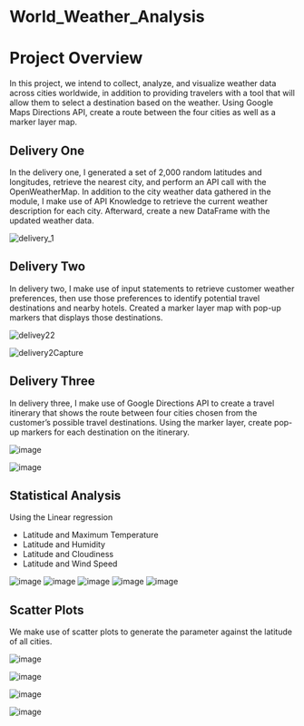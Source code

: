 # World_Weather_Analysis
# Project Overview
In this project, we intend to collect, analyze, and visualize weather data across cities worldwide, in addition to providing travelers with a tool that will allow them to select a destination based on the weather. Using Google Maps Directions API, create a route between the four cities as well as a marker layer map.



## Delivery One 

In the delivery one, I generated a set of 2,000 random latitudes and longitudes, retrieve the nearest city, and perform an API call with the OpenWeatherMap. In addition to the city weather data gathered in the module, I make use of API Knowledge to retrieve the current weather description for each city. Afterward, create a new DataFrame with the updated weather data.

![delivery_1](https://user-images.githubusercontent.com/58860105/134818496-37b9f83b-aa26-462a-a79f-9a5cd82bbb4a.png)





## Delivery Two

In delivery two, I make use of input statements to retrieve customer weather preferences, then use those preferences to identify potential travel destinations and nearby hotels. Created a marker layer map with pop-up markers that displays those destinations.


![delivey22](https://user-images.githubusercontent.com/58860105/134818813-f338b0ce-4d41-4898-b7e2-7c797814fc42.PNG)


![delivery2Capture](https://user-images.githubusercontent.com/58860105/134818757-fd3dc577-2af9-43ed-9021-1a239c991165.PNG)


## Delivery Three

In delivery three, I make use of Google Directions API to create a travel itinerary that shows the route between four cities chosen from the customer’s possible travel destinations. Using the marker layer, create pop-up markers for each destination on the itinerary.

![image](https://user-images.githubusercontent.com/58860105/134818886-bec53658-eb64-45e8-829c-3faa2ea33833.png)

![image](https://user-images.githubusercontent.com/58860105/134818894-38e2c3bc-a6f5-4a64-9b56-0a8411fd3e43.png)

## Statistical Analysis 
Using the Linear regression

  * Latitude and Maximum Temperature
  * Latitude and Humidity
  * Latitude and Cloudiness
  * Latitude and Wind Speed

 ![image](https://user-images.githubusercontent.com/58860105/134819461-8f6bc788-16ec-4946-9fd8-3d730ad50c59.png)
 ![image](https://user-images.githubusercontent.com/58860105/134819466-22765cdc-e913-4558-bf28-b34b858d0e41.png)
 ![image](https://user-images.githubusercontent.com/58860105/134819470-af27184f-42bb-4efe-a0b4-fa4937c0840e.png)
 ![image](https://user-images.githubusercontent.com/58860105/134819482-b1fbdbcd-9e85-43a6-99a5-d67ffd73d4ed.png)
 ![image](https://user-images.githubusercontent.com/58860105/134819489-821b9bc5-59f5-4778-9631-740bee54844f.png)




## Scatter Plots

We make use of scatter plots to generate the parameter against the latitude of all cities. 

![image](https://user-images.githubusercontent.com/58860105/134819354-6f69f743-e8dd-414e-aea7-d00f26bbcdd0.png)

![image](https://user-images.githubusercontent.com/58860105/134819363-8b6d9807-d534-4e7a-b595-1f1824032f42.png)

![image](https://user-images.githubusercontent.com/58860105/134819370-ee126d95-6f80-4c8b-94fb-490c17027074.png)

![image](https://user-images.githubusercontent.com/58860105/134819375-61306cf6-7ee1-495b-bf6b-e44f01ece599.png)



